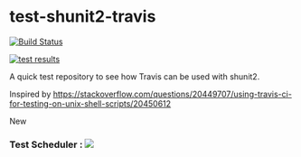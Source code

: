 test-shunit2-travis
===================

[![Build Status](https://travis-ci.org/soulseekah/test-shunit2-travis.png?branch=master)](https://travis-ci.org/soulseekah/test-shunit2-travis)

[![test results](https://app.cloudqa.io/Recoder/SuiteBadge/1070?token=axbvil%2BueKe5G7X3i%2F1r21iQ2Wd4ku%2Bv5RMdv1ejGyg%3D)](https://stage.cloudqa.io/Recoder/TestSuitesSummary/1070)


A quick test repository to see how Travis can be used with shunit2.

Inspired by https://stackoverflow.com/questions/20449707/using-travis-ci-for-testing-on-unix-shell-scripts/20450612


New
### Test Scheduler : [![](https://app.cloudqa.io/Recoder/SuiteBadge/1178?token=GXw5vjipk%2Fm44FxdUr8UIZY2vHJ2Bv2XoSjK2YnRfzg%3D)](https://stage.cloudqa.io/Recoder/TestSuitesSummary/1178)
